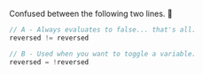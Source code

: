 Confused between the following two lines. 🫠

```cpp
// A - Always evaluates to false... that's all.
reversed != reversed

// B - Used when you want to toggle a variable.
reversed = !reversed
```